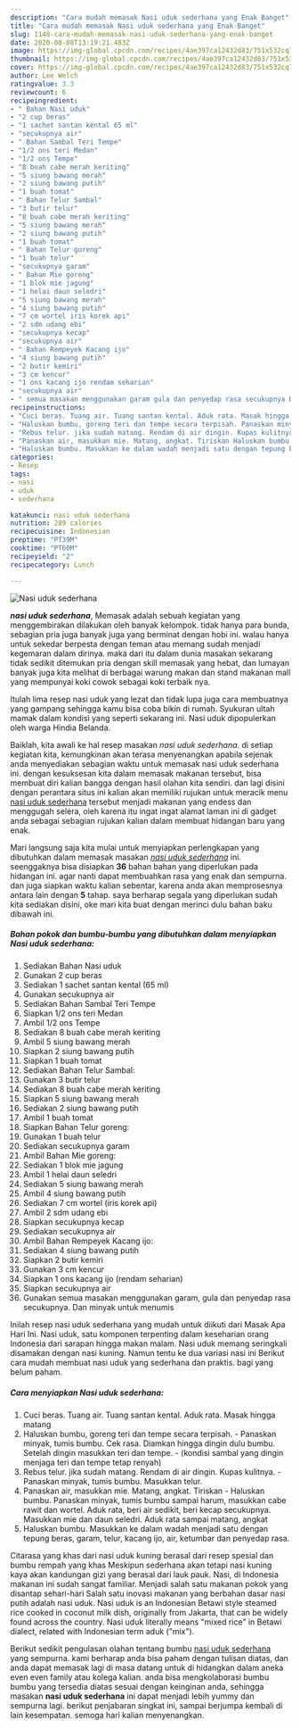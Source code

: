 ```yaml
---
description: "Cara mudah memasak Nasi uduk sederhana yang Enak Banget"
title: "Cara mudah memasak Nasi uduk sederhana yang Enak Banget"
slug: 1148-cara-mudah-memasak-nasi-uduk-sederhana-yang-enak-banget
date: 2020-08-08T13:19:21.483Z
image: https://img-global.cpcdn.com/recipes/4ae397ca12432d83/751x532cq70/nasi-uduk-sederhana-foto-resep-utama.jpg
thumbnail: https://img-global.cpcdn.com/recipes/4ae397ca12432d83/751x532cq70/nasi-uduk-sederhana-foto-resep-utama.jpg
cover: https://img-global.cpcdn.com/recipes/4ae397ca12432d83/751x532cq70/nasi-uduk-sederhana-foto-resep-utama.jpg
author: Lee Welch
ratingvalue: 3.3
reviewcount: 6
recipeingredient:
- " Bahan Nasi uduk"
- "2 cup beras"
- "1 sachet santan kental 65 ml"
- "secukupnya air"
- " Bahan Sambal Teri Tempe"
- "1/2 ons teri Medan"
- "1/2 ons Tempe"
- "8 buah cabe merah keriting"
- "5 siung bawang merah"
- "2 siung bawang putih"
- "1 buah tomat"
- " Bahan Telur Sambal"
- "3 butir telur"
- "8 buah cabe merah keriting"
- "5 siung bawang merah"
- "2 siung bawang putih"
- "1 buah tomat"
- " Bahan Telur goreng"
- "1 buah telur"
- "secukupnya garam"
- " Bahan Mie goreng"
- "1 blok mie jagung"
- "1 helai daun seledri"
- "5 siung bawang merah"
- "4 siung bawang putih"
- "7 cm wortel iris korek api"
- "2 sdm udang ebi"
- "secukupnya kecap"
- "secukupnya air"
- " Bahan Rempeyek Kacang ijo"
- "4 siung bawang putih"
- "2 butir kemiri"
- "3 cm kencur"
- "1 ons kacang ijo rendam seharian"
- "secukupnya air"
- " semua masakan menggunakan garam gula dan penyedap rasa secukupnya Dan minyak untuk menumis"
recipeinstructions:
- "Cuci beras. Tuang air. Tuang santan kental. Aduk rata. Masak hingga matang"
- "Haluskan bumbu, goreng teri dan tempe secara terpisah. Panaskan minyak, tumis bumbu. Cek rasa. Diamkan hingga dingin dulu bumbu. Setelah dingin masukkan teri dan tempe. (kondisi sambal yang dingin menjaga teri dan tempe tetap renyah)"
- "Rebus telur. jika sudah matang. Rendam di air dingin. Kupas kulitnya. Panaskan minyak, tumis bumbu. Masukkan telur."
- "Panaskan air, masukkan mie. Matang, angkat. Tiriskan Haluskan bumbu. Panaskan minyak, tumis bumbu sampai harum, masukkan cabe rawit dan wortel. Aduk rata, beri air sedikit, beri kecap secukupnya. Masukkan mie dan daun seledri. Aduk rata sampai matang, angkat"
- "Haluskan bumbu. Masukkan ke dalam wadah menjadi satu dengan tepung beras, garam, telur, kacang ijo, air, ketumbar dan penyedap rasa."
categories:
- Resep
tags:
- nasi
- uduk
- sederhana

katakunci: nasi uduk sederhana 
nutrition: 289 calories
recipecuisine: Indonesian
preptime: "PT39M"
cooktime: "PT60M"
recipeyield: "2"
recipecategory: Lunch

---
```



![Nasi uduk sederhana](https://img-global.cpcdn.com/recipes/4ae397ca12432d83/751x532cq70/nasi-uduk-sederhana-foto-resep-utama.jpg)

<b><i>nasi uduk sederhana</i></b>, Memasak adalah sebuah kegiatan yang menggembirakan dilakukan oleh banyak kelompok. tidak hanya para bunda, sebagian pria juga banyak juga yang berminat dengan hobi ini. walau hanya untuk sekedar berpesta dengan teman atau memang sudah menjadi kegemaran dalam dirinya. maka dari itu dalam dunia masakan sekarang tidak sedikit ditemukan pria dengan skill memasak yang hebat, dan lumayan banyak juga kita melihat di berbagai warung makan dan stand makanan mall yang mempunyai koki cowok sebagai koki terbaik nya.

Itulah lima resep nasi uduk yang lezat dan tidak lupa juga cara membuatnya yang gampang sehingga kamu bisa coba bikin di rumah. Syukuran ultah mamak dalam kondisi yang seperti sekarang ini. Nasi uduk dipopulerkan oleh warga Hindia Belanda.

Baiklah, kita awali ke hal resep masakan <i>nasi uduk sederhana</i>. di setiap kegiatan kita, kemungkinan akan terasa menyenangkan apabila sejenak anda menyediakan sebagian waktu untuk memasak nasi uduk sederhana ini. dengan kesuksesan kita dalam memasak makanan tersebut, bisa membuat diri kalian bangga dengan hasil olahan kita sendiri. dan lagi disini dengan perantara situs ini kalian akan memiliki rujukan untuk meracik menu <u>nasi uduk sederhana</u> tersebut menjadi makanan yang endess dan menggugah selera, oleh karena itu ingat ingat alamat laman ini di gadget anda sebagai sebagian rujukan kalian dalam membuat hidangan baru yang enak.


Mari langsung saja kita mulai untuk menyiapkan perlengkapan yang dibutuhkan dalam memasak masakan <u><i>nasi uduk sederhana</i></u> ini. seenggaknya bisa disiapkan <b>36</b> bahan bahan yang diperlukan pada hidangan ini. agar nanti dapat membuahkan rasa yang enak dan sempurna. dan juga siapkan waktu kalian sebentar, karena anda akan memprosesnya antara lain dengan <b>5</b> tahap. saya berharap segala yang diperlukan sudah kita sediakan disini, oke mari kita buat dengan merinci dulu bahan baku dibawah ini.

<!--inarticleads1-->

##### Bahan pokok dan bumbu-bumbu yang dibutuhkan dalam menyiapkan Nasi uduk sederhana:

1. Sediakan  Bahan Nasi uduk
1. Gunakan 2 cup beras
1. Sediakan 1 sachet santan kental (65 ml)
1. Gunakan secukupnya air
1. Sediakan  Bahan Sambal Teri Tempe
1. Siapkan 1/2 ons teri Medan
1. Ambil 1/2 ons Tempe
1. Sediakan 8 buah cabe merah keriting
1. Ambil 5 siung bawang merah
1. Siapkan 2 siung bawang putih
1. Siapkan 1 buah tomat
1. Sediakan  Bahan Telur Sambal:
1. Gunakan 3 butir telur
1. Sediakan 8 buah cabe merah keriting
1. Siapkan 5 siung bawang merah
1. Sediakan 2 siung bawang putih
1. Ambil 1 buah tomat
1. Siapkan  Bahan Telur goreng:
1. Gunakan 1 buah telur
1. Sediakan secukupnya garam
1. Ambil  Bahan Mie goreng:
1. Sediakan 1 blok mie jagung
1. Ambil 1 helai daun seledri
1. Sediakan 5 siung bawang merah
1. Ambil 4 siung bawang putih
1. Sediakan 7 cm wortel (iris korek api)
1. Ambil 2 sdm udang ebi
1. Siapkan secukupnya kecap
1. Sediakan secukupnya air
1. Ambil  Bahan Rempeyek Kacang ijo:
1. Sediakan 4 siung bawang putih
1. Siapkan 2 butir kemiri
1. Gunakan 3 cm kencur
1. Siapkan 1 ons kacang ijo (rendam seharian)
1. Siapkan secukupnya air
1. Gunakan  semua masakan menggunakan garam, gula dan penyedap rasa secukupnya. Dan minyak untuk menumis


Inilah resep nasi uduk sederhana yang mudah untuk diikuti dari Masak Apa Hari Ini. Nasi uduk, satu komponen terpenting dalam keseharian orang Indonesia dari sarapan hingga makan malam. Nasi uduk memang seringkali disamakan dengan nasi kuning. Namun tentu ke dua variasi nasi ini Berikut cara mudah membuat nasi uduk yang sederhana dan praktis. bagi yang belum paham. 

<!--inarticleads2-->

##### Cara menyiapkan Nasi uduk sederhana:

1. Cuci beras. Tuang air. Tuang santan kental. Aduk rata. Masak hingga matang
1. Haluskan bumbu, goreng teri dan tempe secara terpisah. - Panaskan minyak, tumis bumbu. Cek rasa. Diamkan hingga dingin dulu bumbu. Setelah dingin masukkan teri dan tempe. - (kondisi sambal yang dingin menjaga teri dan tempe tetap renyah)
1. Rebus telur. jika sudah matang. Rendam di air dingin. Kupas kulitnya. - Panaskan minyak, tumis bumbu. Masukkan telur.
1. Panaskan air, masukkan mie. Matang, angkat. Tiriskan - Haluskan bumbu. Panaskan minyak, tumis bumbu sampai harum, masukkan cabe rawit dan wortel. Aduk rata, beri air sedikit, beri kecap secukupnya. Masukkan mie dan daun seledri. Aduk rata sampai matang, angkat
1. Haluskan bumbu. Masukkan ke dalam wadah menjadi satu dengan tepung beras, garam, telur, kacang ijo, air, ketumbar dan penyedap rasa.


Citarasa yang khas dari nasi uduk kuning berasal dari resep spesial dan bumbu rempah yang khas Meskipun sederhana akan tetapi nasi kuning kaya akan kandungan gizi yang berasal dari lauk pauk. Nasi, di Indonesia makanan ini sudah sangat familiar. Menjadi salah satu makanan pokok yang disantap sehari-hari Salah satu inovasi makanan yang berbahan dasar nasi putih adalah nasi uduk. Nasi uduk is an Indonesian Betawi style steamed rice cooked in coconut milk dish, originally from Jakarta, that can be widely found across the country. Nasi uduk literally means &#34;mixed rice&#34; in Betawi dialect, related with Indonesian term aduk (&#34;mix&#34;). 

Berikut sedikit pengulasan olahan tentang bumbu <u>nasi uduk sederhana</u> yang sempurna. kami berharap anda bisa paham dengan tulisan diatas, dan anda dapat memasak lagi di masa datang untuk di hidangkan dalam aneka even even family atau kolega kalian. anda bisa mengkolaborasi bumbu bumbu yang tersedia diatas sesuai dengan keinginan anda, sehingga masakan <b>nasi uduk sederhana</b> ini dapat menjadi lebih yummy dan sempurna lagi. berikut penjabaran singkat ini, sampai berjumpa kembali di lain kesempatan. semoga hari kalian menyenangkan.
